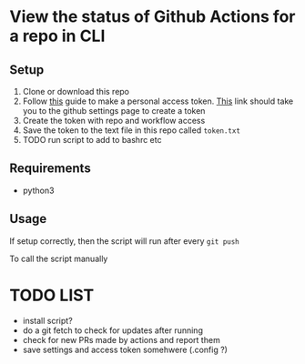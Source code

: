 # View the status of Github Actions for a repo in CLI

## Setup

1. Clone or download this repo
1. Follow [this](https://docs.github.com/en/github/authenticating-to-github/creating-a-personal-access-token) guide to make a personal access token. [This](https://github.com/settings/tokens) link should take you to the github settings page to create a token
1. Create the token with repo and workflow access
1. Save the token to the text file in this repo called `token.txt`
1. TODO run script to add to bashrc etc

## Requirements
 - python3

## Usage
If setup correctly, then the script will run after every `git push`

To call the script manually


# TODO LIST
 - install script?
 - do a git fetch to check for updates after running
 - check for new PRs made by actions and report them
 - save settings and access token somehwere (.config ?)